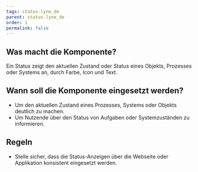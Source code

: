 ```yaml
---
tags: status-lyne_de
parent: status-lyne_de
order: 1
permalink: false
---
```


## Was macht die Komponente?
Ein Status zeigt den aktuellen Zustand oder Status eines Objekts, Prozesses oder Systems an, durch Farbe, Icon und Text.

## Wann soll die Komponente eingesetzt werden?
* Um den aktuellen Zustand eines Prozesses, Systems oder Objekts deutlich zu machen.
* Um Nutzende über den Status von Aufgaben oder Systemzuständen zu informieren.

## Regeln
* Stelle sicher, dass die Status-Anzeigen über die Webseite oder Applikation konsistent eingesetzt werden.